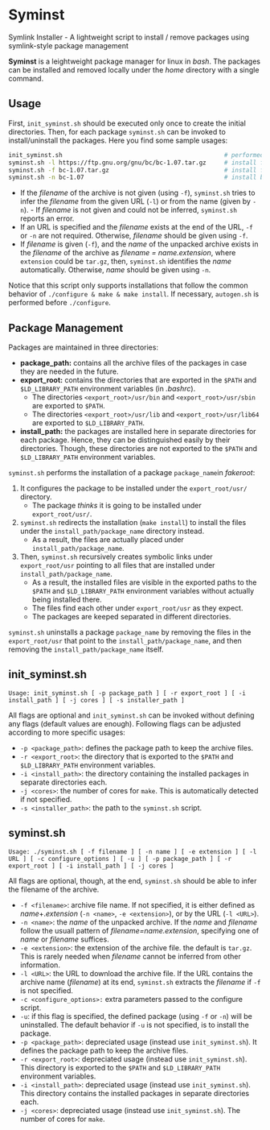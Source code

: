 # Syminst
Symlink Installer - A lightweight script to install / remove packages using symlink-style package management

**Syminst** is a leightweight package manager for linux in _bash_. The packages can be installed and removed locally under the *home* directory with a single command. 

## Usage
First, `init_syminst.sh` should be executed only once to create the initial directories. Then, for each package `syminst.sh` can be invoked to install/uninstall the packages. Here you find some sample usages:
```sh
init_syminst.sh                                             # performed only once
syminst.sh -l https://ftp.gnu.org/gnu/bc/bc-1.07.tar.gz     # install from the URL (archive will be downloaded)
syminst.sh -f bc-1.07.tar.gz                                # install from the archive file (archive file should be available)
syminst.sh -n bc-1.07                                       # install by the name (archive file should be available)
```
- If the _filename_ of the archive is not given (using `-f`), `syminst.sh` tries to infer the _filename_ from the given URL (`-l`) or from the name (given by `-n`). - If _filename_ is not given and could not be inferred, `syminst.sh` reports an error.
- If an URL is specified and the _filename_ exists at the end of the URL, `-f` or `-n` are not required. Otherwise, _filename_ should be given using `-f`.
- If _filename_ is given (`-f`), and the _name_ of the unpacked archive exists in the _filename_ of the archive as _filename = name.extension_, where `extension` could be `tar.gz`, then, `syminst.sh` identifies the _name_ automatically. Otherwise, _name_ should be given using `-n`.

Notice that this script only supports installations that follow the common behavior of `./configure & make & make install`. If necessary, `autogen.sh` is performed before `./configure`.


## Package Management

Packages are maintained in three directories:
- **package_path:** contains all the archive files of the packages in case they are needed in the future.
- **export_root:** contains the directories that are exported in the `$PATH` and `$LD_LIBRARY_PATH` environment variables (in _.bashrc_).
  - The directories `<export_root>/usr/bin` and `<export_root>/usr/sbin` are exported to `$PATH`. 
  - The directories `<export_root>/usr/lib` and `<export_root>/usr/lib64` are exported to `$LD_LIBRARY_PATH`. 
- **install_path:** the packages are installed here in separate directories for each package. Hence, they can be distinguished easily by their directories. Though, these directories are not exported to the `$PATH` and `$LD_LIBRARY_PATH` environment variables.

`syminst.sh` performs the installation of a package `package_name`in _fakeroot_: 
1. It configures the package to be installed under the `export_root/usr/` directory. 
    - The package _thinks_ it is going to be installed under `export_root/usr/`.
3. `syminst.sh` redirects the installation (`make install`) to install the files under the `install_path/package_name` directory instead. 
    - As a result, the files are actually placed under `install_path/package_name`.
4. Then, `syminst.sh` recursively creates symbolic links under `export_root/usr` pointing to all files that are installed under `install_path/package_name`. 
    - As a result, the installed files are visible in the exported paths to the `$PATH` and `$LD_LIBRARY_PATH` environment variables without actually being installed there. 
    - The files find each other under `export_root/usr` as they expect.
    - The packages are keeped separated in different directories. 

`syminst.sh` uninstalls a package `package_name` by removing the files in the `export_root/usr` that point to the `install_path/package_name`, and then removing the `install_path/package_name` itself.


## init_syminst.sh

`Usage: init_syminst.sh [ -p package_path ] [ -r export_root ] [ -i install_path ] [ -j cores ] [ -s installer_path ]`

All flags are optional and `init_syminst.sh` can be invoked without defining any flags (default values are enough). Following flags can be adjusted according to more specific usages:
- `-p <package_path>`: defines the package path to keep the archive files.
- `-r <export_root>`: the directory that is exported to the `$PATH` and `$LD_LIBRARY_PATH` environment variables.
- `-i <install_path>`: the directory containing the installed packages in separate directories each.
- `-j <cores>`: the number of cores for `make`. This is automatically detected if not specified.
- `-s <installer_path>`: the path to the `syminst.sh` script.

## syminst.sh

`Usage: ./syminst.sh [ -f filename ] [ -n name ] [ -e extension ] [ -l URL ] [ -c configure_options ] [ -u ] [ -p package_path ] [ -r export_root ] [ -i install_path ] [ -j cores ]`

All flags are optional, though, at the end, `syminst.sh` should be able to infer the filename of the archive.
- `-f <filename>`: archive file name. If not specified, it is either defined as _name_+._extension_ (`-n <name>`, `-e <extension>`), or by the URL (`-l <URL>`).
- `-n <name>`: the _name_ of the unpacked archive. If the _name_ and _filename_ follow the usuall pattern of _filename=name.extension_, specifying one of _name_ or _filename_ suffices.
- `-e <extension>`: the extension of the archive file. the default is `tar.gz`. This is rarely needed when _filename_ cannot be inferred from other information.
- `-l <URL>`: the URL to download the archive file. If the URL contains the archive name (_filename_) at its end, `syminst.sh` extracts the _filename_ if `-f` is not specified.
- `-c <configure_options>:` extra parameters passed to the configure script.
- `-u`: if this flag is specified, the defined package (using `-f` or `-n`) will be uninstalled. The default behavior if `-u` is not specified, is to install the package.
- `-p <package_path>`: depreciated usage (instead use `init_syminst.sh`). It defines the package path to keep the archive files.
- `-r <export_root>`: depreciated usage (instead use `init_syminst.sh`). This directory is exported to the `$PATH` and `$LD_LIBRARY_PATH` environment variables.
- `-i <install_path>`: depreciated usage (instead use `init_syminst.sh`). This directory contains the installed packages in separate directories each.
- `-j <cores>`: depreciated usage (instead use `init_syminst.sh`). The number of cores for `make`.
